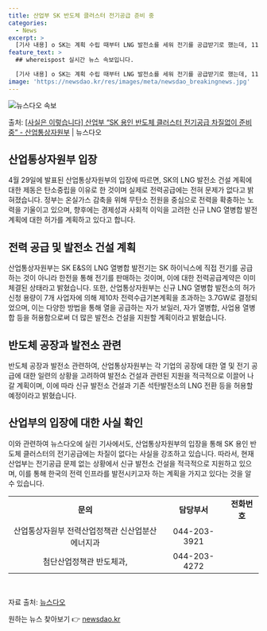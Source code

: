 ```yaml
---
title: 산업부 SK 반도체 클러스터 전기공급 준비 중
categories:
  - News
excerpt: >
  [기사 내용] o SK는 계획 수립 때부터 LNG 발전소를 세워 전기를 공급받기로 했는데, 11차 전력수급기…
feature_text: >
  ## whereispost 실시간 뉴스 속보입니다.

  [기사 내용] o SK는 계획 수립 때부터 LNG 발전소를 세워 전기를 공급받기로 했는데, 11차 전력수급기…
image: 'https://newsdao.kr/res/images/meta/newsdao_breakingnews.jpg'
---
```


![뉴스다오 속보](https://newsdao.kr/res/images/meta/newsdao_breakingnews.jpg)

<p>출처: <a href="https://newsdao.kr/3697" rel="dofollow">[사실은 이렇습니다] 산업부 “SK 용인 반도체 클러스터 전기공급 차질없이 준비 중” - 산업통상자원부</a> | 뉴스다오</p>

<h2 data-ke-size="size26">산업통상자원부 입장</h2>
<p data-ke-size="size16">4월 29일에 발표된 산업통상자원부의 입장에 따르면, SK의 LNG 발전소 건설 계획에 대한 제동은 탄소중립을 이유로 한 것이며 실제로 전력공급에는 전혀 문제가 없다고 밝혀졌습니다. 정부는 온실가스 감축을 위해 무탄소 전원을 중심으로 전력을 확충하는 노력을 기울이고 있으며, 향후에는 경제성과 사회적 이익을 고려한 신규 LNG 열병합 발전 계획에 대한 허가를 계획하고 있다고 합니다.</p>

<h2 data-ke-size="size26">전력 공급 및 발전소 건설 계획</h2>
<p data-ke-size="size16">산업통상자원부는 SK E&S의 LNG 열병합 발전기는 SK 하이닉스에 직접 전기를 공급하는 것이 아니라 한전을 통해 전기를 판매하는 것이며, 이에 대한 전력공급계약은 이미 체결된 상태라고 밝혔습니다. 또한, 산업통상자원부는 신규 LNG 열병합 발전소의 허가 신청 용량이 7개 사업자에 의해 제10차 전력수급기본계획을 초과하는 3.7GW로 결정되었으며, 이는 다양한 방법을 통해 열을 공급하는 자가 보일러, 자가 열병합, 사업용 열병합 등을 허용함으로써 더 많은 발전소 건설을 지원할 계획이라고 밝혔습니다.</p>

<h2 data-ke-size="size26">반도체 공장과 발전소 관련</h2>
<p data-ke-size="size16">반도체 공장과 발전소 관련하여, 산업통상자원부는 각 기업의 공장에 대한 열 및 전기 공급에 대한 일련의 상황을 고려하여 발전소 건설과 관련된 지원을 적극적으로 이끌어 나갈 계획이며, 이에 따라 신규 발전소 건설과 기존 석탄발전소의 LNG 전환 등을 허용할 예정이라고 밝혔습니다.</p>

<h2 data-ke-size="size26">산업부의 입장에 대한 사실 확인</h2>
<p data-ke-size="size16">이와 관련하여 뉴스다오에 실린 기사에서도, 산업통상자원부의 입장을 통해 SK 용인 반도체 클러스터의 전기공급에는 차질이 없다는 사실을 강조하고 있습니다. 따라서, 현재 산업부는 전기공급 문제 없는 상황에서 신규 발전소 건설을 적극적으로 지원하고 있으며, 이를 통해 한국의 전력 인프라를 발전시키고자 하는 계획을 가지고 있다는 것을 알 수 있습니다.</p>

<table>
    <tbody>
        <tr>
            <td style="text-align: center; height: 17px;"><b>문의</b></td>
            <td style="text-align: center; height: 17px;"><b>담당부서</b></td>
            <td style="text-align: center; height: 17px;"><b>전화번호</b></td>
        </tr>
        <tr>
            <td style="text-align: center; height: 17px;">산업통상자원부 전력산업정책관 신산업분산에너지과</td>
            <td style="text-align: center; height: 17px;">044-203-3921</td>
        </tr>
        <tr>
            <td style="text-align: center; height: 17px;">첨단산업정책관 반도체과,</td>
            <td style="text-align: center; height: 17px;">044-203-4272</td>
        </tr>
    </tbody>
</table>

<p data-ke-size="size16">&nbsp;</p>

<p data-ke-size="size16">자료 출처: <a href="https://newsdao.kr/3697">뉴스다오</a></p> 

원하는 뉴스 찾아보기 👉 <a href="https://newsdao.kr" rel="dofollow">newsdao.kr</a>


